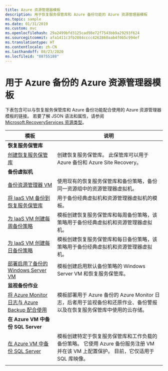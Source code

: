 ```yaml
---
title: Azure 资源管理器模板
description: 用于恢复服务保管库和 Azure 备份功能的 Azure 资源管理器模板
ms.topic: sample
ms.date: 01/31/2019
ms.custom: mvc
ms.openlocfilehash: 29a2499bfd3125cad98e72f7543bb9a29293f624
ms.sourcegitcommit: afa1411c3fb2084cccc4262860aab4f0b5c994ef
ms.translationtype: HT
ms.contentlocale: zh-CN
ms.lasthandoff: 08/23/2020
ms.locfileid: "88755188"
---
```

# <a name="azure-resource-manager-templates-for-azure-backup"></a>用于 Azure 备份的 Azure 资源管理器模板

下表包含可以与恢复服务保管库和 Azure 备份功能配合使用的 Azure 资源管理器模板的链接。 若要了解 JSON 语法和属性，请参阅 [Microsoft.RecoveryServices 资源类型](/azure/templates/microsoft.recoveryservices/allversions)。

| 模板 | 说明 |
|---|---|
|**恢复服务保管库** | |
| [创建恢复服务保管库](https://github.com/Azure/azure-quickstart-templates/tree/master/101-recovery-services-vault-create)| 创建恢复服务保管库。 此保管库可以用于 Azure 备份和 Azure Site Recovery。 |
|**备份虚拟机**| |
| [备份资源管理器 VM](https://github.com/Azure/azure-quickstart-templates/tree/master/101-recovery-services-backup-vms) | 使用现有的恢复服务保管库和备份策略，备份同一资源组中的资源管理器虚拟机。|
| [将 IaaS VM 备份到恢复服务保管库](https://github.com/Azure/azure-quickstart-templates/tree/master/201-recovery-services-backup-classic-resource-manager-vms) | 用于备份经典虚拟机和资源管理器虚拟机的模板。 |
| [为 IaaS VM 创建每周备份策略](https://github.com/Azure/azure-quickstart-templates/tree/master/101-recovery-services-weekly-backup-policy-create) | 模板创建恢复服务保管库和每周备份策略，该策略用于备份经典虚拟机和资源管理器虚拟机。|
| [为 IaaS VM 创建每日备份策略](https://github.com/Azure/azure-quickstart-templates/tree/master/101-recovery-services-daily-backup-policy-create) | 模板创建恢复服务保管库和每日备份策略，该策略用于备份经典虚拟机和资源管理器虚拟机。|
| [部署启用了备份的 Windows Server VM](https://github.com/Azure/azure-quickstart-templates/tree/master/101-recovery-services-create-vm-and-configure-backup) | 模板创建启用默认备份策略的 Windows Server VM 和恢复服务保管库。|
|**监视备份作业** |  |
| [将 Azure Monitor 日志与 Azure Backup 配合使用](https://github.com/Azure/azure-quickstart-templates/tree/master/101-backup-oms-monitoring) | 模板部署用于 Azure 备份的 Azure Monitor 日志，后者用于监视备份和还原作业、备份警报以及在恢复服务保管库中使用的云存储。|  
|**在 Azure VM 中备份 SQL Server** |  |
| [在 Azure VM 中备份 SQL Server](https://github.com/Azure/azure-quickstart-templates/tree/master/101-recovery-services-vm-workload-backup) | 模板创建特定于恢复服务保管库和工作负载的备份策略。 它使用 Azure 备份服务注册 VM 并在该 VM 上配置保护。 目前，它仅适用于 SQL 库映像。 |
|   |   |

